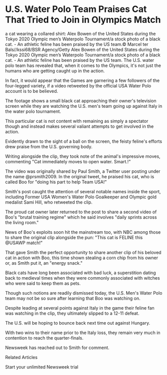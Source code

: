# U.S. Water Polo Team Praises Cat That Tried to Join in Olympics Match
a cat wearing a collared shirt: Alex Bowen of the United States during the Tokyo 2020 Olympic men’s Waterpolo Tournament/a stock photo of a black cat. - An athletic feline has been praised by the US team.© Marcel ter Bals//kssi68/BSR Agency/Getty Alex Bowen of the United States during the Tokyo 2020 Olympic men’s Waterpolo Tournament/a stock photo of a black cat. - An athletic feline has been praised by the US team.
The U.S. water polo team has revealed that, when it comes to the Olympics, it's not just the humans who are getting caught up in the action.

In fact, it would appear that the Games are garnering a few followers of the four-legged variety, if a video retweeted by the official USA Water Polo account is to be believed.

The footage shows a small black cat approaching their owner's television screen while they are watching the U.S. men's team going up against Italy in the water polo tournament.

This particular cat is not content with remaining as simply a spectator though and instead makes several valiant attempts to get involved in the action.

Evidently drawn to the sight of a ball on the screen, the feisty feline's efforts drew praise from the U.S. governing body.

Writing alongside the clip, they took note of the animal's impressive moves, commenting "Cat immediately moves to open water. Smart.!"

The video was originally shared by Paul Smith, a Twitter user posting under the name @prsmith2009. In the original tweet, he praised his cat, who is called Boo for "doing his part to help Team USA!"

Smith's post caught the attention of several notable names inside the sport, including Former USA Women's Water Polo Goalkeeper and Olympic gold medalist Sami Hill, who retweeted the clip.

The proud cat owner later returned to the post to share a second video of Boo's "brutal training regime" which he said involves "daily sprints across the living room."

News of Boo's exploits soon hit the mainstream too, with NBC among those to share the original clip alongside the pun: "This cat is FELINE this @USAWP match!"

That gave Smith the perfect opportunity to share another clip of his beloved cat in action with Boo, this time shown stealing a corn chip from his owner or, as Smith put it, an "energy snack."

Black cats have long been associated with bad luck, a superstition dating back to medieval times when they were commonly associated with witches who were said to keep them as pets.

Though such notions are readily dismissed today, the U.S. Men's Water Polo team may not be so sure after learning that Boo was watching on.

Despite leading at several points against Italy in the game their feline fan was watching in the clip, they ultimately slipped to a 12-11 defeat.

The U.S. will be hoping to bounce back next time out against Hungary.

With two wins to their name prior to the Italy loss, they remain very much in contention to reach the quarter-finals.

Newsweek has reached out to Smith for comment.

Related Articles

Start your unlimited Newsweek trial
